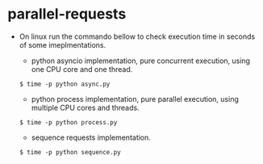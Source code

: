 # parallel-requests
* On linux run the commando bellow to check execution time in seconds of some imeplmentations.
    * python asyncio implementation, pure concurrent execution, using one CPU core and one thread.
    ```SHELL
    $ time -p python async.py
    ```

    * python process implementation, pure parallel execution, using multiple CPU cores and threads.
    ```SHELL
    $ time -p python process.py
    ```

    * sequence requests implementation.
    ```SHELL
    $ time -p python sequence.py
    ```
